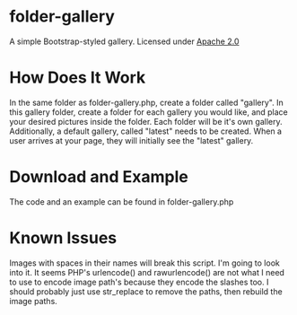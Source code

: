 folder-gallery
==============

A simple Bootstrap-styled gallery. Licensed under [Apache 2.0](http://www.apache.org/licenses/LICENSE-2.0)

How Does It Work
================

In the same folder as folder-gallery.php, create a folder called "gallery". In this gallery folder, create a folder for each gallery you would like, and place your desired pictures inside the folder. Each folder will be it's own gallery. Additionally, a default gallery, called "latest" needs to be created. When a user arrives at your page, they will initially see the "latest" gallery.

Download and Example
====================

The code and an example can be found in folder-gallery.php

Known Issues
============

Images with spaces in their names will break this script. I'm going to look into it. It seems PHP's urlencode() and rawurlencode() are not what I need to use to encode image path's because they encode the slashes too. I should probably just use str_replace to remove the paths, then rebuild the image paths.
